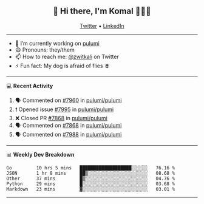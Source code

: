 <h2 align="center"> 👋 Hi there, I'm Komal 🧑🏾‍💻 </h2>
<p align="center">
    <a href="https://twitter.com/zwitkali">Twitter</a> •
    <a href="https://www.linkedin.com/in/komal-ali/">LinkedIn</a>
</p>

--------

- 🔭 I’m currently working on [pulumi](https://github.com/pulumi/pulumi)
- 😄 Pronouns: they/them
- 📫 How to reach me: [@zwitkali](https://twitter.com/zwitkali) on Twitter
- ⚡ Fun fact: My dog is afraid of flies 🪰

--------
💻 **Recent Activity**

<!--START_SECTION:activity-->
1. 🗣 Commented on [#7960](https://github.com/pulumi/pulumi/issues/7960) in [pulumi/pulumi](https://github.com/pulumi/pulumi)
2. ❗️ Opened issue [#7995](https://github.com/pulumi/pulumi/issues/7995) in [pulumi/pulumi](https://github.com/pulumi/pulumi)
3. ❌ Closed PR [#7868](https://github.com/pulumi/pulumi/pull/7868) in [pulumi/pulumi](https://github.com/pulumi/pulumi)
4. 🗣 Commented on [#7868](https://github.com/pulumi/pulumi/issues/7868) in [pulumi/pulumi](https://github.com/pulumi/pulumi)
5. 🗣 Commented on [#7988](https://github.com/pulumi/pulumi/issues/7988) in [pulumi/pulumi](https://github.com/pulumi/pulumi)
<!--END_SECTION:activity-->

--------

📊 **Weekly Dev Breakdown**
<!--START_SECTION:waka-->
```text
Go         10 hrs 5 mins   ███████████████████░░░░░░   76.16 % 
JSON       1 hr 8 mins     ██▒░░░░░░░░░░░░░░░░░░░░░░   08.68 % 
Other      37 mins         █▒░░░░░░░░░░░░░░░░░░░░░░░   04.76 % 
Python     29 mins         █░░░░░░░░░░░░░░░░░░░░░░░░   03.68 % 
Markdown   23 mins         ▓░░░░░░░░░░░░░░░░░░░░░░░░   03.01 % 
```
<!--END_SECTION:waka-->

--------